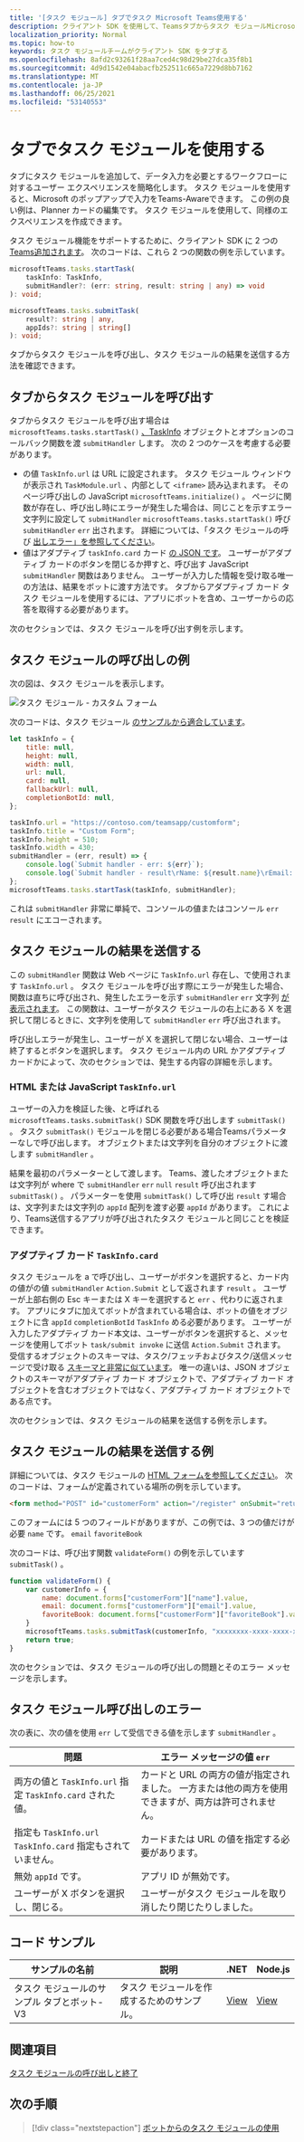 ```yaml
---
title: '[タスク モジュール] タブでタスク Microsoft Teams使用する'
description: クライアント SDK を使用して、Teamsタブからタスク モジュールMicrosoft Teams説明します。
localization_priority: Normal
ms.topic: how-to
keywords: タスク モジュールチームがクライアント SDK をタブする
ms.openlocfilehash: 8afd2c93261f28aa7ced4c98d29be27dca35f8b1
ms.sourcegitcommit: 4d9d1542e04abacfb252511c665a7229d8bb7162
ms.translationtype: MT
ms.contentlocale: ja-JP
ms.lasthandoff: 06/25/2021
ms.locfileid: "53140553"
---
```

# <a name="use-task-modules-in-tabs"></a>タブでタスク モジュールを使用する

タブにタスク モジュールを追加して、データ入力を必要とするワークフローに対するユーザー エクスペリエンスを簡略化します。 タスク モジュールを使用すると、Microsoft のポップアップで入力をTeams-Awareできます。 この例の良い例は、Planner カードの編集です。 タスク モジュールを使用して、同様のエクスペリエンスを作成できます。

タスク モジュール機能をサポートするために、クライアント SDK に 2 つの[Teams追加されます](/javascript/api/overview/msteams-client)。 次のコードは、これら 2 つの関数の例を示しています。

```typescript
microsoftTeams.tasks.startTask(
    taskInfo: TaskInfo,
    submitHandler?: (err: string, result: string | any) => void
): void;

microsoftTeams.tasks.submitTask(
    result?: string | any,
    appIds?: string | string[]
): void;
```

タブからタスク モジュールを呼び出し、タスク モジュールの結果を送信する方法を確認できます。

## <a name="invoke-a-task-module-from-a-tab"></a>タブからタスク モジュールを呼び出す

タブからタスク モジュールを呼び出す場合は `microsoftTeams.tasks.startTask()` [、TaskInfo](~/task-modules-and-cards/task-modules/invoking-task-modules.md#the-taskinfo-object) オブジェクトとオプションのコールバック関数を渡 `submitHandler` します。 次の 2 つのケースを考慮する必要があります。

* の値 `TaskInfo.url` は URL に設定されます。 タスク モジュール ウィンドウが表示され `TaskModule.url` 、内部として `<iframe>` 読み込まれます。 そのページ呼び出しの JavaScript `microsoftTeams.initialize()` 。 ページに関数が存在し、呼び出し時にエラーが発生した場合は、同じことを示すエラー文字列に設定して `submitHandler` `microsoftTeams.tasks.startTask()` 呼び `submitHandler` `err` 出されます。 詳細については、「タスク モジュールの呼び [出しエラー」を参照してください](#task-module-invocation-errors)。
* 値はアダプティブ `taskInfo.card` カード [の JSON です](~/task-modules-and-cards/task-modules/invoking-task-modules.md#adaptive-card-or-adaptive-card-bot-card-attachment)。 ユーザーがアダプティブ カードのボタンを閉じるか押すと、呼び出す JavaScript `submitHandler` 関数はありません。 ユーザーが入力した情報を受け取る唯一の方法は、結果をボットに渡す方法です。 タブからアダプティブ カード タスク モジュールを使用するには、アプリにボットを含め、ユーザーからの応答を取得する必要があります。

次のセクションでは、タスク モジュールを呼び出す例を示します。

## <a name="example-of-invoking-a-task-module"></a>タスク モジュールの呼び出しの例

次の図は、タスク モジュールを表示します。

![タスク モジュール - カスタム フォーム](~/assets/images/task-module/task-module-custom-form.png)

次のコードは、タスク モジュール [のサンプルから適合しています](~/task-modules-and-cards/task-modules/invoking-task-modules.md#code-sample)。

```javascript
let taskInfo = {
    title: null,
    height: null,
    width: null,
    url: null,
    card: null,
    fallbackUrl: null,
    completionBotId: null,
};

taskInfo.url = "https://contoso.com/teamsapp/customform";
taskInfo.title = "Custom Form";
taskInfo.height = 510;
taskInfo.width = 430;
submitHandler = (err, result) => {
    console.log(`Submit handler - err: ${err}`);
    console.log(`Submit handler - result\rName: ${result.name}\rEmail: ${result.email}\rFavorite book: ${result.favoriteBook}`);
};
microsoftTeams.tasks.startTask(taskInfo, submitHandler);
```

これは `submitHandler` 非常に単純で、コンソールの値またはコンソール `err` `result` にエコーされます。

## <a name="submit-the-result-of-a-task-module"></a>タスク モジュールの結果を送信する

この `submitHandler` 関数は Web ページに `TaskInfo.url` 存在し、で使用されます `TaskInfo.url` 。 タスク モジュールを呼び出す際にエラーが発生した場合、関数は直ちに呼び出され、発生したエラーを示す `submitHandler` `err` 文字列 [が表示されます](#task-module-invocation-errors)。 この関数は、ユーザーがタスク モジュールの右上にある X を選択して閉じるときに、文字列を使用して `submitHandler` `err` 呼び出されます。

呼び出しエラーが発生し、ユーザーが X を選択して閉じない場合、ユーザーは終了するとボタンを選択します。 タスク モジュール内の URL かアダプティブ カードかによって、次のセクションでは、発生する内容の詳細を示します。

### <a name="html-or-javascript-taskinfourl"></a>HTML または JavaScript `TaskInfo.url`

ユーザーの入力を検証した後、と呼ばれる `microsoftTeams.tasks.submitTask()` SDK 関数を呼び出します `submitTask()` 。 タスク `submitTask()` モジュールを閉じる必要がある場合Teamsパラメーターなしで呼び出します。 オブジェクトまたは文字列を自分のオブジェクトに渡します `submitHandler` 。

結果を最初のパラメーターとして渡します。 Teams、渡したオブジェクトまたは文字列が where で `submitHandler` `err` `null` `result` 呼び出されます `submitTask()` 。 パラメーターを使用 `submitTask()` して呼び出 `result` す場合は、文字列または文字列の `appId` 配列を渡す必要 `appId` があります。 これにより、Teams送信するアプリが呼び出されたタスク モジュールと同じことを検証できます。

### <a name="adaptive-card-taskinfocard"></a>アダプティブ カード `TaskInfo.card`

タスク モジュールを a で呼び出し、ユーザーがボタンを選択すると、カード内の値がの値 `submitHandler` `Action.Submit` として返されます `result` 。 ユーザーが上部右側の Esc キーまたは X キーを選択すると `err` 、代わりに返されます。 アプリにタブに加えてボットが含まれている場合は、ボットの値をオブジェクトに含 `appId` `completionBotId` `TaskInfo` める必要があります。 ユーザーが入力したアダプティブ カード本文は、ユーザーがボタンを選択すると、メッセージを使用してボット `task/submit invoke` に送信 `Action.Submit` されます。 受信するオブジェクトのスキーマは、タスク/フェッチおよびタスク/送信メッセージで受け取る [スキーマと非常に似ています](~/task-modules-and-cards/task-modules/task-modules-bots.md#payload-of-taskfetch-and-tasksubmit-messages)。 唯一の違いは、JSON オブジェクトのスキーマがアダプティブ カード オブジェクトで、アダプティブ カード オブジェクトを含むオブジェクト[](~/task-modules-and-cards/task-modules/task-modules-bots.md#payload-of-taskfetch-and-tasksubmit-messages)ではなく、アダプティブ カード オブジェクトである点です。

次のセクションでは、タスク モジュールの結果を送信する例を示します。

## <a name="example-of-submitting-the-result-of-a-task-module"></a>タスク モジュールの結果を送信する例

詳細については、タスク モジュールの [HTML フォームを参照してください](#example-of-invoking-a-task-module)。 次のコードは、フォームが定義されている場所の例を示しています。

```html
<form method="POST" id="customerForm" action="/register" onSubmit="return validateForm()">
```

このフォームには 5 つのフィールドがありますが、この例では、3 つの値だけが必要 `name` です。 `email` `favoriteBook`

次のコードは、呼び出す関数 `validateForm()` の例を示しています `submitTask()` 。

```javascript
function validateForm() {
    var customerInfo = {
        name: document.forms["customerForm"]["name"].value,
        email: document.forms["customerForm"]["email"].value,
        favoriteBook: document.forms["customerForm"]["favoriteBook"].value
    }
    microsoftTeams.tasks.submitTask(customerInfo, "xxxxxxxx-xxxx-xxxx-xxxx-xxxxxxxxxxxx");
    return true;
}
```

次のセクションでは、タスク モジュールの呼び出しの問題とそのエラー メッセージを示します。

## <a name="task-module-invocation-errors"></a>タスク モジュール呼び出しのエラー

次の表に、次の値を使用 `err` して受信できる値を示します `submitHandler` 。

| 問題 | エラー メッセージの値 `err` |
| ------- | ------------------------------ |
| 両方の値と `TaskInfo.url` 指定 `TaskInfo.card` された値。 | カードと URL の両方の値が指定されました。 一方または他の両方を使用できますが、両方は許可されません。 |
| 指定も `TaskInfo.url` `TaskInfo.card` 指定もされていません。 | カードまたは URL の値を指定する必要があります。 |
| 無効 `appId` です。 | アプリ ID が無効です。 |
| ユーザーが X ボタンを選択し、閉じる。 | ユーザーがタスク モジュールを取り消したり閉じたりしました。 |

## <a name="code-sample"></a>コード サンプル

|サンプルの名前 | 説明 | .NET | Node.js|
|----------------|-----------------|--------------|----------------|
|タスク モジュールのサンプル タブとボット-V3 | タスク モジュールを作成するためのサンプル。 |[View](https://github.com/OfficeDev/Microsoft-Teams-Samples/tree/main/samples/app-task-module/csharp)|[View](https://github.com/OfficeDev/Microsoft-Teams-Samples/tree/main/samples/app-task-module/nodejs)| 

## <a name="see-also"></a>関連項目

[タスク モジュールの呼び出しと終了](~/task-modules-and-cards/task-modules/invoking-task-modules.md)

## <a name="next-step"></a>次の手順

> [!div class="nextstepaction"]
> [ボットからのタスク モジュールの使用](~/task-modules-and-cards/task-modules/task-modules-bots.md)
